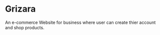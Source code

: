 # Grizara
An e-commerce Website for business where user can create thier account and shop products.
